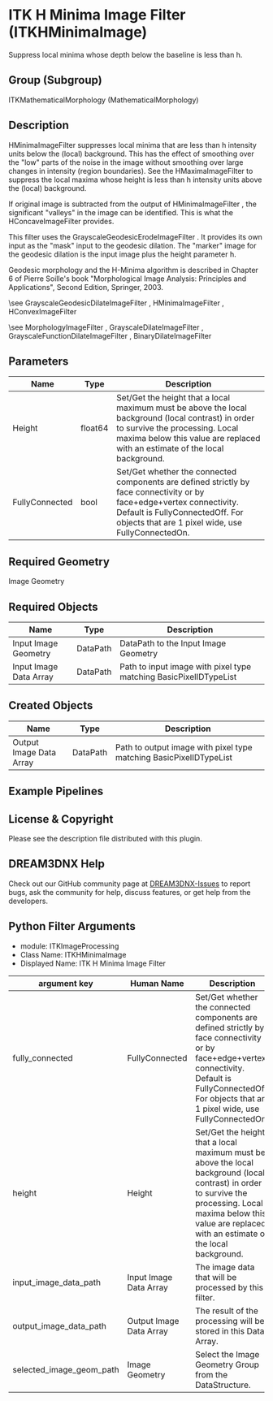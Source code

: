 # ITK H Minima Image Filter (ITKHMinimaImage)

Suppress local minima whose depth below the baseline is less than h.

## Group (Subgroup)

ITKMathematicalMorphology (MathematicalMorphology)

## Description

HMinimaImageFilter suppresses local minima that are less than h intensity units below the (local) background. This has the effect of smoothing over the "low" parts of the noise in the image without smoothing over large changes in intensity (region boundaries). See the HMaximaImageFilter to suppress the local maxima whose height is less than h intensity units above the (local) background.

If original image is subtracted from the output of HMinimaImageFilter , the significant "valleys" in the image can be identified. This is what the HConcaveImageFilter provides.

This filter uses the GrayscaleGeodesicErodeImageFilter . It provides its own input as the "mask" input to the geodesic dilation. The "marker" image for the geodesic dilation is the input image plus the height parameter h.

Geodesic morphology and the H-Minima algorithm is described in Chapter 6 of Pierre Soille's book "Morphological Image Analysis:
Principles and Applications", Second Edition, Springer, 2003.

\see GrayscaleGeodesicDilateImageFilter , HMinimaImageFilter , HConvexImageFilter 


\see MorphologyImageFilter , GrayscaleDilateImageFilter , GrayscaleFunctionDilateImageFilter , BinaryDilateImageFilter

## Parameters

| Name | Type | Description |
|------|------|-------------|
| Height | float64 | Set/Get the height that a local maximum must be above the local background (local contrast) in order to survive the processing. Local maxima below this value are replaced with an estimate of the local background. |
| FullyConnected | bool | Set/Get whether the connected components are defined strictly by face connectivity or by face+edge+vertex connectivity. Default is FullyConnectedOff. For objects that are 1 pixel wide, use FullyConnectedOn. |

## Required Geometry

Image Geometry

## Required Objects

| Name |Type | Description |
|-----|------|-------------|
| Input Image Geometry | DataPath | DataPath to the Input Image Geometry |
| Input Image Data Array | DataPath | Path to input image with pixel type matching BasicPixelIDTypeList |

## Created Objects

| Name |Type | Description |
|-----|------|-------------|
| Output Image Data Array | DataPath | Path to output image with pixel type matching BasicPixelIDTypeList |

## Example Pipelines


## License & Copyright

Please see the description file distributed with this plugin.


## DREAM3DNX Help

Check out our GitHub community page at [DREAM3DNX-Issues](https://github.com/BlueQuartzSoftware/DREAM3DNX-Issues) to report bugs, ask the community for help, discuss features, or get help from the developers.

## Python Filter Arguments

+ module: ITKImageProcessing
+ Class Name: ITKHMinimaImage
+ Displayed Name: ITK H Minima Image Filter

| argument key | Human Name | Description | Parameter Type |
|--------------|------------|-------------|----------------|
| fully_connected | FullyConnected | Set/Get whether the connected components are defined strictly by face connectivity or by face+edge+vertex connectivity. Default is FullyConnectedOff. For objects that are 1 pixel wide, use FullyConnectedOn. | complex.BoolParameter |
| height | Height | Set/Get the height that a local maximum must be above the local background (local contrast) in order to survive the processing. Local maxima below this value are replaced with an estimate of the local background. | complex.Float64Parameter |
| input_image_data_path | Input Image Data Array | The image data that will be processed by this filter. | complex.ArraySelectionParameter |
| output_image_data_path | Output Image Data Array | The result of the processing will be stored in this Data Array. | complex.DataObjectNameParameter |
| selected_image_geom_path | Image Geometry | Select the Image Geometry Group from the DataStructure. | complex.GeometrySelectionParameter |

